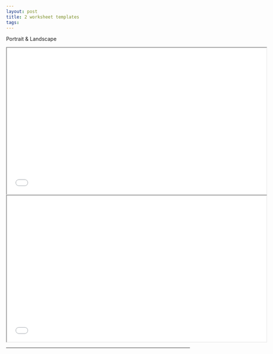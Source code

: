```yaml
---
layout: post
title: 2 worksheet templates
tags:  
---
```


Portrait & Landscape

<div class="pdf-container">
    <iframe src="/assets/worksheets/multi-col.dr.cr.landscape.pdf" title="landscape-worksheet" height="400" width="712" allowfullscreen="true">
    </iframe>
</div>


<div class="pdf-container">
    <iframe src="/assets/worksheets/9.col.balance.worksheet.pdf" title="portrait-worksheet" height="400" width="712" allowfullscreen="true">
    </iframe>
</div>

---
